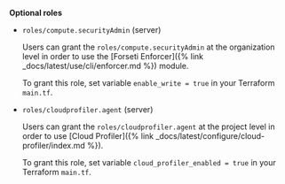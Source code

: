 **Optional roles**

* `roles/compute.securityAdmin` (server)

    Users can grant the `roles/compute.securityAdmin` at the organization level in order to use the 
    [Forseti Enforcer]({% link _docs/latest/use/cli/enforcer.md %}) module.
    
    To grant this role, set variable `enable_write = true` in your Terraform `main.tf`.

* `roles/cloudprofiler.agent` (server)

    Users can grant the `roles/cloudprofiler.agent` at the project level in order to use 
    [Cloud Profiler]({% link _docs/latest/configure/cloud-profiler/index.md %}).
    
    To grant this role, set variable `cloud_profiler_enabled = true` in your Terraform `main.tf`.

